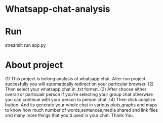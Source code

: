 # Whatsapp-chat-analysis

# Run
streamlit run app.py

# About project
(1) This project is belong analysis of whatsapp chat. After run project succesfully you will automatically redirect on your particular browser.
(2) Then select your whatsapp chat in .txt format.
(3) After choose either overall or particualr person if you're selecting your group chat otherwise you can continue with your person to person chat.
(4) Then click anaylize button. And its generate your whole chat in various plots,graphs and maps to know how much number of words,sentences,media 
    shared and link files and many more things that you'd used in your chat. Thank You.

